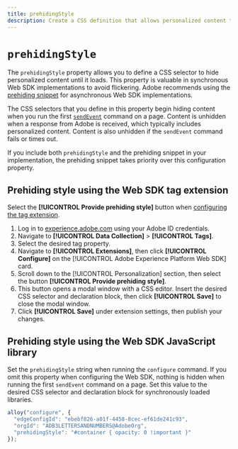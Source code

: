 ```yaml
---
title: prehidingStyle
description: Create a CSS definition that allows personalized content to load without flickering.
---
```

# `prehidingStyle`

The `prehidingStyle` property allows you to define a CSS selector to hide personalized content until it loads. This property is valuable in synchronous Web SDK implementations to avoid flickering. Adobe recommends using the [prehiding snippet](../../personalization/manage-flicker.md) for asynchronous Web SDK implementations.

The CSS selectors that you define in this property begin hiding content when you run the first [`sendEvent`](../sendevent/overview.md) command on a page. Content is unhidden when a response from Adobe is received, which typically includes personalized content. Content is also unhidden if the `sendEvent` command fails or times out.

If you include both `prehidingStyle` and the prehiding snippet in your implementation, the prehiding snippet takes priority over this configuration property.

## Prehiding style using the Web SDK tag extension

Select the **[!UICONTROL Provide prehiding style]** button when [configuring the tag extension](/help/tags/extensions/client/web-sdk/web-sdk-extension-configuration.md).

1. Log in to [experience.adobe.com](https://experience.adobe.com) using your Adobe ID credentials.
1. Navigate to **[!UICONTROL Data Collection]** > **[!UICONTROL Tags]**.
1. Select the desired tag property.
1. Navigate to **[!UICONTROL Extensions]**, then click **[!UICONTROL Configure]** on the [!UICONTROL Adobe Experience Platform Web SDK] card.
1. Scroll down to the [!UICONTROL Personalization] section, then select the button **[!UICONTROL Provide prehiding style]**.
1. This button opens a modal window with a CSS editor. Insert the desired CSS selector and declaration block, then click **[!UICONTROL Save]** to close the modal window.
1. Click **[!UICONTROL Save]** under extension settings, then publish your changes.

## Prehiding style using the Web SDK JavaScript library

Set the `prehidingStyle` string when running the `configure` command. If you omit this property when configuring the Web SDK, nothing is hidden when running the first `sendEvent` command on a page. Set this value to the desired CSS selector and declaration block for synchronously loaded libraries.

```js
alloy("configure", {
  "edgeConfigId": "ebebf826-a01f-4458-8cec-ef61de241c93",
  "orgId": "ADB3LETTERSANDNUMBERS@AdobeOrg",
  "prehidingStyle": "#container { opacity: 0 !important }"
});
```
